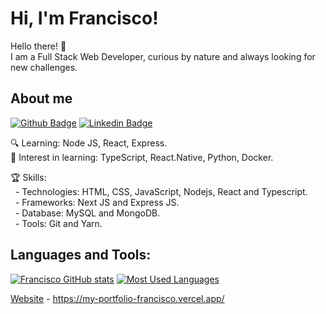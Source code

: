 # Hi, I'm Francisco! 

Hello there! :wave: <br>
I am a Full Stack Web Developer, curious by nature and always looking for new challenges.

## About me

[![Github Badge](https://img.shields.io/badge/-Github-000?style=flat-square&logo=Github&logoColor=white&link=https://github.com/fagnerpsantos)](https://github.com/asqgk)
[![Linkedin Badge](https://img.shields.io/badge/-LinkedIn-blue?style=flat-square&logo=Linkedin&logoColor=white&link=https://www.linkedin.com/in/francisco-nedir-dos-passos-95b6a217a/)](https://www.linkedin.com/in/francisco-nedir-dos-passos-95b6a217a/)

:mag: Learning: Node JS, React, Express.<br>
💬 Interest in learning: TypeScript, React.Native, Python, Docker.

:trophy: Skills: <br>
&nbsp;&nbsp;- Technologies: HTML, CSS, JavaScript, Nodejs, React and Typescript.<br>
&nbsp;&nbsp;- Frameworks: Next JS and Express JS.<br>
&nbsp;&nbsp;- Database: MySQL and MongoDB.<br>
&nbsp;&nbsp;- Tools: Git and Yarn.<br>

## Languages and Tools:
[![Francisco GitHub stats](https://github-readme-stats.vercel.app/api?username=asqgk&theme=github_dark)](https://github.com/asqgk/github-readme-stats)
[![Most Used Languages](https://github-readme-stats.vercel.app/api/top-langs/?username=asqgk&layout=compact&theme=github_dark)](https://github.com/asqgk/github-readme-stats)

[Website](#) - https://my-portfolio-francisco.vercel.app/ <br>
